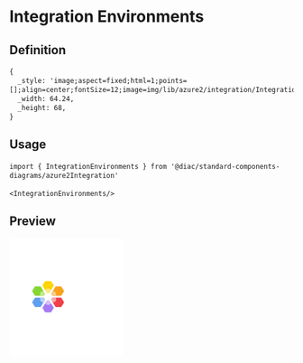 # Integration Environments

## Definition

```
{
  _style: 'image;aspect=fixed;html=1;points=[];align=center;fontSize=12;image=img/lib/azure2/integration/Integration_Environments.svg;strokeColor=none;',
  _width: 64.24,
  _height: 68,
}
```

## Usage

```
import { IntegrationEnvironments } from '@diac/standard-components-diagrams/azure2Integration'

<IntegrationEnvironments/>
```

## Preview

<img src="./integration-environments.png" width="200"/>
